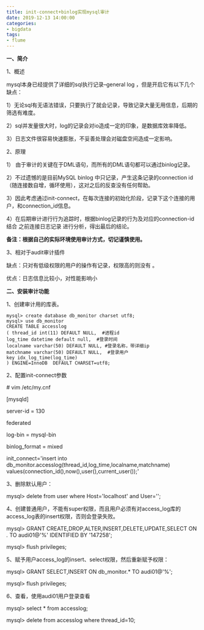 ```yaml
---
title: init-connect+binlog实现mysql审计
date: 2019-12-13 14:00:00
categories: 
- bigdata
tags:
- flume
---
```


**一、简介**

1、概述

mysql本身已经提供了详细的sql执行记录–general log ，但是开启它有以下几个缺点：

1）无论sql有无语法错误，只要执行了就会记录，导致记录大量无用信息，后期的筛选有难度。

2）sql并发量很大时，log的记录会对io造成一定的印象，是数据库效率降低。

3）日志文件很容易快速膨胀，不妥善处理会对磁盘空间造成一定影响。

2、原理

1） 由于审计的关键在于DML语句，而所有的DML语句都可以通过binlog记录。

2）不过遗憾的是目前MySQL binlog 中只记录，产生这条记录的connection id（随连接数自增，循环使用），这对之后的反查没有任何帮助。

3）因此考虑通过init-connect，在每次连接的初始化阶段，记录下这个连接的用户，和connection_id信息。

4）在后期审计进行行为追踪时，根据binlog记录的行为及对应的connection-id 结合 之前连接日志记录 进行分析，得出最后的结论。

**备注：根据自己的实际环境使用审计方式，切记谨慎使用。**

3、相对于audit审计插件

 缺点：只对有低级权限的用户的操作有记录，权限高的则没有 。

 优点：日志信息比较小，对性能影响小



**二、安装审计功能**

1、创建审计用的库表。

```
mysql> create database db_monitor charset utf8;
mysql> use db_monitor
CREATE TABLE accesslog
( thread_id int(11) DEFAULT NULL,  #进程id
log_time datetime default null,  #登录时间
localname varchar(50) DEFAULT NULL, #登录名称，带详细ip
matchname varchar(50) DEFAULT NULL,  #登录用户
key idx_log_time(log_time)
) ENGINE=InnoDB  DEFAULT CHARSET=utf8;
```





2、配置init-connect参数

\# vim /etc/my.cnf

[mysqld]

server-id = 130

federated

log-bin = mysql-bin

binlog_format = mixed

init_connect='insert into db_monitor.accesslog(thread_id,log_time,localname,matchname) values(connection_id(),now(),user(),current_user());'

3、删除默认用户：

mysql> delete from user where Host='localhost' and User='';

4、创建普通用户，不能有super权限，而且用户必须有对access_log库的access_log表的insert权限，否则会登录失败。

mysql> GRANT CREATE,DROP,ALTER,INSERT,DELETE,UPDATE,SELECT ON *.* TO audi01@'%' IDENTIFIED BY '147258';

mysql> flush privileges;

5、赋予用户access_log的insert、select权限，然后重新赋予权限：

mysql> GRANT SELECT,INSERT ON db_monitor.* TO audi01@'%';

mysql> flush privileges;

6、查看，使用audi01用户登录查看

mysql> select * from accesslog;

mysql> delete from accesslog where thread_id=10;